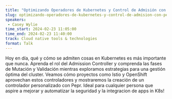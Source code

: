 ```yaml
---
title: "Optimizando Operadores de Kubernetes y Control de Admisión con Pepr"
slug: optimizando-operadores-de-kubernetes-y-control-de-admision-con-pepr
speakers:
 - Casey Wylie
time_start: 2024-02-23 11:05:00
time_end: 2024-02-23 11:40:00
track: Cloud native tools & technologies
format: Talk
---
```


Hoy en día, qué y cómo se admiten cosas en Kubernetes es más importante que nunca. Aprenda el rol del Admission Controller y comprenda las fases de Mutación y Validación mientras exploramos estrategias para una gestión óptima del cluster. Veamos cómo proyectos como Istio y OpenShift aprovechan estos controladores y mostraremos la creación de un controlador personalizado con Pepr. Ideal para cualquier persona que aspire a mejorar y automatizar la seguridad y la integracion de apps in K8s!